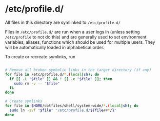 # /etc/profile.d/

All files in this directory are symlinked to `/etc/profile.d/`

Files in `/etc/profile.d/` are run when a user logs in (unless setting `/etc/profile` to not do this) and are generally used to set environment variables, aliases, functions which should be used for multiple users. They will be automatically loaded in alphabetical order.

To create or recreate symlinks, run

```bash

# Remove all broken symbolic links in the targer directory (if any)
for file in /etc/profile.d/*.(local|sh); do
  if [[ -L "$file" ]] && ! [[ -e "$file" ]]; then
    sudo rm -v -- "$file"
  fi
done

# Create symlinks
for file in $HOME/dotfiles/shell/system-wide/*.(local|sh); do
  sudo ln -svf "$file" "/etc/profile.d/${file##*/}"
done

```
